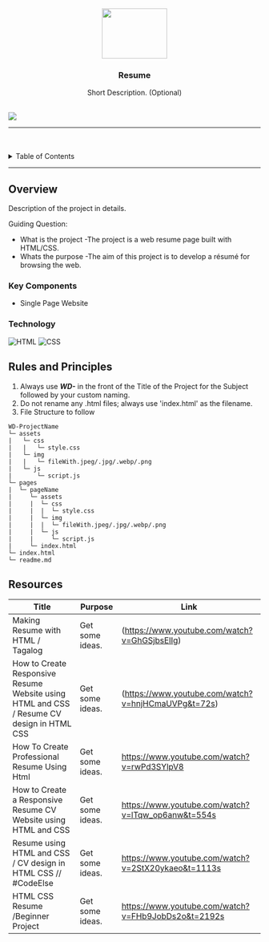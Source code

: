 <a name="readme-top">

<br/>

<br />
<div align="center">
  <a href="https://github.com/zyx-0314/">
  <!-- TODO: If you want to add logo or banner you can add it here -->
    <img src=" " alt=" " width="130" height="100">
  </a>
<!-- TODO: Change Title to the name of the title of your Project -->
  <h3 align="center">Resume</h3>
</div>
<!-- TODO: Make a short description -->
<div align="center">
  Short Description. (Optional)
</div>

<br />

![](https://visit-counter.vercel.app/counter.png?page=GodwinAblao/WD-seatwork2)

---

<br />
<br />

<!-- TODO: If you want to add more layers for your readme -->
<details>
  <summary>Table of Contents</summary>
  <ol>
    <li>
      <a href="#overview">Overview</a>
      <ol>
        <li>
          <a href="#key-components">Key Components</a>
        </li>
        <li>
          <a href="#technology">Technology</a>
        </li>
      </ol>
    </li>
    <li>
      <a href="#rules-and-principles">Rules and Principles</a>
    </li>
    <li>
      <a href="#resources">Resources</a>
    </li>
  </ol>
</details>

---

## Overview

<!-- TODO: To be changed -->
<!-- The following are just sample -->
Description of the project in details.

Guiding Question:
- What is the project
   -The project is a web resume page built with HTML/CSS.
- Whats the purpose
   -The aim of this project is to develop a résumé for browsing the web.

### Key Components
<!-- TODO: List of Key Components -->
<!-- The following are just sample -->
- Single Page Website

### Technology
<!-- TODO: List of Technology Used -->
![HTML](https://img.shields.io/badge/HTML-E34F26?style=for-the-badge&logo=html5&logoColor=white)
![CSS](https://img.shields.io/badge/CSS-1572B6?style=for-the-badge&logo=css3&logoColor=white)

## Rules and Principles
1. Always use ***WD-*** in the front of the Title of the Project for the Subject followed by your custom naming.
2. Do not rename any .html files; always use 'index.html' as the filename.
3. File Structure to follow

```
WD-ProjectName
└─ assets
|   └─ css
|   |   └─ style.css
|   └─ img
|   |   └─ fileWith.jpeg/.jpg/.webp/.png
|   └─ js
|       └─ script.js
└─ pages
|  └─ pageName
|     └─ assets
|     |  └─ css
|     |  |  └─ style.css
|     |  └─ img
|     |  |  └─ fileWith.jpeg/.jpg/.webp/.png
|     |  └─ js
|     |     └─ script.js
|     └─ index.html
└─ index.html
└─ readme.md
```

## Resources

<!-- TODO: Add References -->
| Title | Purpose | Link |
|-|-|-|
| Making Resume with HTML / Tagalog | Get some ideas. |(https://www.youtube.com/watch?v=GhGSjbsElIg) |
| How to Create Responsive Resume Website using HTML and CSS / Resume CV design in HTML CSS| Get some ideas. | (https://www.youtube.com/watch?v=hnjHCmaUVPg&t=72s)|
|How To Create Professional Resume Using Html|Get some ideas.|https://www.youtube.com/watch?v=rwPd3SYlpV8|
|How to Create a Responsive Resume CV Website using HTML and CSS|Get some ideas.|https://www.youtube.com/watch?v=lTqw_op6anw&t=554s|
|Resume using HTML and CSS / CV design in HTML CSS // #CodeElse|Get some ideas.|https://www.youtube.com/watch?v=2StX20ykaeo&t=1113s|
|HTML CSS Resume /Beginner Project|Get some ideas.|https://www.youtube.com/watch?v=FHb9JobDs2o&t=2192s|
